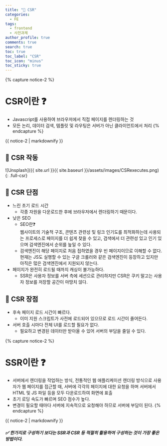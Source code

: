 ```yaml
---
title: "💫 CSR"
categories:
  - FE
tags:
  - frontend
  - 사전과제
author_profile: true
comments: true
search: true
toc: true
toc_label: "CSR"
toc_icon: "minus"
toc_sticky: true
---
```


{% capture notice-2 %}

# CSR이란 ❓

- Javascript를 사용하여 브라우저에서 직접 페이지를 렌더링하는 것
- 모든 논리, 데이터 검색, 템플릿 및 라우팅은 서버가 아닌 클라이언트에서 처리
  {% endcapture %}

<div class="notice">{{ notice-2 | markdownify }}</div>

## 🔶 CSR 작동

![Unsplash]({{ site.url }}{{ site.baseurl }}/assets/images/CSRexecutes.png)
{: .full-csr}

<!-- <img class="align-left" style = "margin-right : 30px; margin-bottom : 50px;" src="{{ site.url }}{{ site.baseurl }}/assets/images/CSRexecutes.png" alt="">
{% capture notice-2 %}
1.  서버는 클라이언트에 응답을 보낸다.
2.  브라우저는 JS를 렌더링
3.  브라우저는 JS를 실행
4.  페이지(화면) 표시
  {% endcapture %}

<div class="left-box">{{ notice-2 | markdownify }}</div>
<br/> -->

## 🔸 CSR 단점

- 느린 초기 로드 시간
  - 각종 자원을 다운로드한 후에 브라우저에서 렌더링하기 때문이다.
- 낮은 SEO
  - SEO란❓<br/>
    웹사이트의 기술적 구조, 콘텐츠 관련성 및 링크 인기도를 최적화하는데 사용되는 프로세스로 페이지를 더 쉽게 찾을 수 있고, 검색에서 더 관련성 있고 인기 있으며 검색엔진에서 순위를 높일 수 있다.
  - 검색엔진이 해당 페이지로 처음 접하였을 경우 빈 페이지이므로 이해할 수 없다. 현재는 JS도 실행할 수 있는 구글 크롤러와 같은 검색엔진이 등장하고 있지만 아직은 많은 검색엔진에서 지원되지 않는다.
- 페이지가 완전히 로드될 때까지 캐싱이 불가능하다.
  - SSR은 사용자 정보를 서버 측에 세션으로 관리하지만 CSR은 쿠키 말고는 사용자 정보를 저장할 공간이 마땅치 않다.

## 🔸 CSR 장점

- 후속 페이지 로드 시간이 빠르다.
  - 이미 지원 스크립트가 사전에 로드되어 있으므로 로드 시간이 줄어든다.
- 서버 호출 시마다 전체 UI를 로드할 필요가 없다.
  - 필요하고 변경된 데이터만 받아올 수 있어 서버의 부담을 줄일 수 있다.

{% capture notice-2 %}

# SSR이란 ❓

- 서버에서 렌더링을 작업하는 방식, 전통적인 웹 애플리케이션 렌더링 방식으로 사용자가 웹 페이지를 접근할 때, 서버에 각각의 페이지에 대한 요청을 하며 서버에서 HTML 및 JS 파일 등을 모두 다운로드하여 화면에 표출
- 초기 로딩 속도가 빠르며 SEO 점수가 높다.
- 변경이 필요할 때마다 서버에 지속적으로 요청해야 하므로 서버에 부담이 된다.
  {% endcapture %}

<div class="notice">{{ notice-2 | markdownify }}</div>

##### ✅ 한가지로 구성하기 보다는 SSR과 CSR 등 적절히 활용하여 구성하는 것이 가장 좋은 방법이다.
